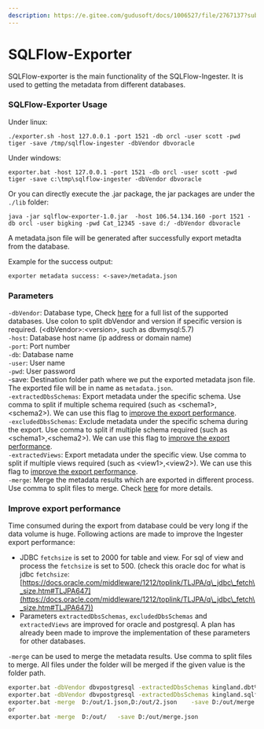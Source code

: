 ```yaml
---
description: https://e.gitee.com/gudusoft/docs/1006527/file/2767137?sub_id=5768619
---
```


# SQLFlow-Exporter

SQLFlow-exporter is the main functionality of the SQLFlow-Ingester. It is used to getting the metadata from different databases.

### SQLFlow-Exporter Usage

Under linux:

```
./exporter.sh -host 127.0.0.1 -port 1521 -db orcl -user scott -pwd tiger -save /tmp/sqlflow-ingester -dbVendor dbvoracle
```

Under windows:

```
exporter.bat -host 127.0.0.1 -port 1521 -db orcl -user scott -pwd tiger -save c:\tmp\sqlflow-ingester -dbVendor dbvoracle
```

Or you can directly execute the .jar package, the jar packages are under the `./lib` folder:&#x20;

```
java -jar sqlflow-exporter-1.0.jar  -host 106.54.134.160 -port 1521 -db orcl -user bigking -pwd Cat_12345 -save d:/ -dbVendor dbvoracle
```

A metadata.json file will be generated after successfully export metadta from the database.&#x20;

Example for the success output:&#x20;

```
exporter metadata success: <-save>/metadata.json
```

### Parameters

`-dbVendor`: Database type, Check [here](../list-of-supported-dbvendors.md) for a full list of the supported databases. Use colon to split dbVendor and version if specific version is required. (\<dbVendor>:\<version>, such as dbvmysql:5.7) \
`-host`: Database host name (ip address or domain name) \
`-port`: Port number\
`-db`: Database name\
`-user`: User name \
`-pwd`: User password \
\-save: Destination folder path where we put the exported metadata json file. The exported file will be in name as `metadata.json`. \
`-extractedDbsSchemas`: Export metadata under the specific schema. Use comma to split if multiple schema required (such as \<schema1>,\<schema2>). We can use this flag to [improve the export performance](sqlflow-exporter.md#improve-export-performance).\
`-excludedDbsSchemas`:  Exclude metadata under the specific schema during the export. Use comma to split if multiple schema required (such as \<schema1>,\<schema2>). We can use this flag to [improve the export performance](sqlflow-exporter.md#improve-export-performance).\
`-extractedViews`: Export metadata under the specific view. Use comma to split if multiple views required (such as \<view1>,\<view2>). We can use this flag to [improve the export performance](sqlflow-exporter.md#improve-export-performance). \
`-merge`: Merge the metadata results which are exported in different process. Use comma to split files to merge. Check [here](sqlflow-exporter.md#improve-export-performance) for more details.

### Improve export performance

Time consumed during the export from database could be very long if the data volume is huge. Following actions are made to improve the Ingester export performance:

* JDBC `fetchsize` is set to 2000 for table and view. For sql of view and process the `fetchsize` is set to 500. (check this oracle doc for what is jdbc `fetchsize`: [https://docs.oracle.com/middleware/1212/toplink/TLJPA/q\_jdbc\_fetch\_size.htm#TLJPA647](https://docs.oracle.com/middleware/1212/toplink/TLJPA/q\_jdbc\_fetch\_size.htm#TLJPA647))
* Parameters `extractedDbsSchemas`, `excludedDbsSchemas` and `extractedViews` are improved for oracle and postgresql. A plan has already been made to improve the implementation of these parameters for other databases.

`-merge` can be used to merge the metadata results. Use comma to split files to merge. All files under the folder will be merged if the given value is the folder path.

```bash
exporter.bat -dbVendor dbvpostgresql -extractedDbsSchemas kingland.dbt%,kingland.pub%  -host 115.159.225.38 -port 5432 -db kingland -user bigking -pwd Cat_*** -save D:/out/1.json
exporter.bat -dbVendor dbvpostgresql -extractedDbsSchemas kingland.sqlflow  -host 115.159.225.38 -port 5432 -db kingland -user bigking -pwd Cat_*** -save D:/out/2.json
exporter.bat -merge  D:/out/1.json,D:/out/2.json    -save D:/out/merge.json
or
exporter.bat -merge  D:/out/   -save D:/out/merge.json
```
